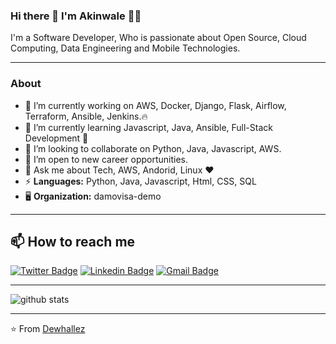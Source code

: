 ### Hi there 👋 I'm Akinwale 👨‍💻

I'm a Software Developer, Who is passionate about Open Source, Cloud Computing, Data Engineering and Mobile Technologies.

---

### About

- 🔭 I’m currently working on AWS, Docker, Django, Flask, Airflow, Terraform, Ansible, Jenkins.🔥
- 🌱 I’m currently learning Javascript, Java, Ansible, Full-Stack Development 🚀
- 👯 I’m looking to collaborate on Python, Java, Javascript, AWS.
- 🤔 I’m open to new career opportunities.
- 💬 Ask me about Tech, AWS, Andorid, Linux :heart:
- ⚡ **Languages:** Python, Java, Javascript, Html, CSS, SQL
- 🖥️ **Organization:** damovisa-demo

---

## 📫 How to reach me

[![Twitter Badge](https://img.shields.io/badge/-dewhallez-1DA1F2?style=for-the-badge&logo=twitter&logoColor=white&link=https://twitter.com/dewhallez)](https://twitter.com/dewhallez)
[![Linkedin Badge](https://img.shields.io/badge/Akinwale-0077B5?style=for-the-badge&logo=linkedin&logoColor=white&link=https://www.linkedin.com/in/akinwale-akinseye-53679993//)](https://www.linkedin.com/in/akinwale-akinseye-53679993/)
[![Gmail Badge](https://img.shields.io/badge/-dewhalles-D14836?style=for-the-badge&logo=gmail&logoColor=white&link=mailto:dewhalles@gmail.com)](mailto:dewhalles@gmail.com)

---

![github stats](https://github-readme-stats.vercel.app/api?username=dewhallez&show_icons=true)

---

⭐️ From [Dewhallez](https://github.com/dewhallez)
